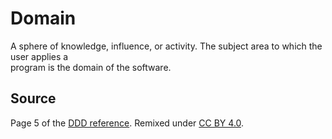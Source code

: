 # Domain

A	 sphere	 of	 knowledge,	 influence,	 or	activity.	The	 subject	area	 to	which	 the	 user	applies	a	
program	is	the	domain	of	the	software.

## Source

Page 5 of the [DDD reference](http://domainlanguage.com/wp-content/uploads/2016/05/DDD_Reference_2015-03.pdf). Remixed under [CC BY 4.0](https://creativecommons.org/licenses/by/4.0/legalcode).
